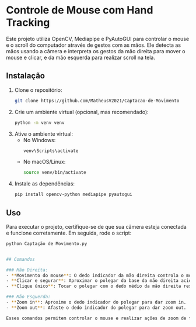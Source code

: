 # Controle de Mouse com Hand Tracking

Este projeto utiliza OpenCV, Mediapipe e PyAutoGUI para controlar o mouse e o scroll do computador através de gestos com as mãos. Ele detecta as mãos usando a câmera e interpreta os gestos da mão direita para mover o mouse e clicar, e da mão esquerda para realizar scroll na tela.

## Instalação

1. Clone o repositório:
    ```bash
    git clone https://github.com/MatheusV2021/Captacao-de-Movimento
    ```
2. Crie um ambiente virtual (opcional, mas recomendado):
    ```bash
    python -m venv venv
    ```
3. Ative o ambiente virtual:
    - No Windows:
      ```bash
      venv\Scripts\activate
      ```
    - No macOS/Linux:
      ```bash
      source venv/bin/activate
      ```
4. Instale as dependências:
    ```bash
    pip install opencv-python mediapipe pyautogui
    ```

## Uso

Para executar o projeto, certifique-se de que sua câmera esteja conectada e funcione corretamente. Em seguida, rode o script:

```bash
python Captação de Movimento.py


## Comandos

### Mão Direita:
- **Movimento do mouse**: O dedo indicador da mão direita controla o movimento do cursor. Mova o indicador para direcionar o mouse na tela.
- **Clicar e segurar**: Aproximar o polegar da base da mão direita aciona o comando de "clique e segurar", simulando um clique contínuo.
- **Clique único**: Tocar o polegar com o dedo médio da mão direita resulta em um clique único do mouse.

### Mão Esquerda:
- **Zoom in**: Aproxime o dedo indicador do polegar para dar zoom in.
- **Zoom out**: Afaste o dedo indicador do polegar para dar zoom out.

Esses comandos permitem controlar o mouse e realizar ações de zoom de forma intuitiva usando gestos com as mãos.


